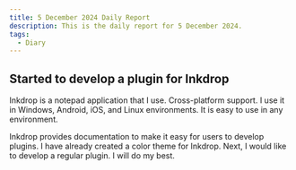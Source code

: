 ```yaml
---
title: 5 December 2024 Daily Report
description: This is the daily report for 5 December 2024.
tags:
  - Diary
---
```


## Started to develop a plugin for Inkdrop

Inkdrop is a notepad application that I use.
Cross-platform support.
I use it in Windows, Android, iOS, and Linux environments.
It is easy to use in any environment.

Inkdrop provides documentation to make it easy for users to develop plugins.
I have already created a color theme for Inkdrop.
Next, I would like to develop a regular plugin.
I will do my best.
